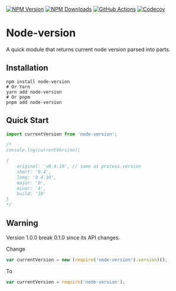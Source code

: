 [![NPM Version][npm-version-image]][npm-url]
[![NPM Downloads][npm-downloads-image]][npm-url]
[![GitHub Actions][github-actions-image]][github-actions-url]
[![Codecov][codecov-image]][codecov-url]

# Node-version

A quick module that returns current node version parsed into parts.

## Installation

```shell
npm install node-version
# Or Yarn
yarn add node-version
# Or pnpm
pnpm add node-version
```

## Quick Start

```js
import currentVersion from 'node-version';

/*
console.log(currentVersion);

{
    original: 'v0.4.10', // same as process.version
    short: '0.4',
    long: '0.4.10',
    major: '0',
    minor: '4',
    build: '10'
}
*/
```

## Warning

Version 1.0.0 break 0.1.0 since its API changes.

Change

```js
var currentVersion = new (require('node-version').version)();
```

To

```js
var currentVersion = require('node-version');
```

[npm-version-image]: https://img.shields.io/npm/v/node-version.svg
[npm-downloads-image]: https://img.shields.io/npm/dm/node-version.svg
[npm-url]: https://npmjs.org/package/node-version
[github-actions-image]: https://img.shields.io/endpoint.svg?url=https%3A%2F%2Factions-badge.atrox.dev%2Fsrod%2Fnode-minify%2Fbadge%3Fref%3Ddevelop&style=flat
[github-actions-url]: https://github.com/srod/node-minify/actions
[codecov-image]: https://codecov.io/gh/srod/node-version/branch/master/graph/badge.svg
[codecov-url]: https://codecov.io/gh/srod/node-version
